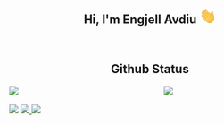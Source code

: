 <h2 align="center">Hi, I'm Engjell Avdiu <img src="https://raw.githubusercontent.com/ABSphreak/ABSphreak/master/gifs/Hi.gif" width="30px"></h1>

<br />
<h2 align="center"> Github Status </h3>
<img  src="https://github-readme-stats.vercel.app/api?username=engjellavdiu&show_icons=true&=true&theme=dark" width="45%" align="right" >

<img  src="https://github-readme-streak-stats.herokuapp.com/?user=engjellavdiu&theme=dark" width="45%" >

<br>


[<img src="https://img.shields.io/badge/linkedin-%230077B5.svg?&style=for-the-badge&logo=linkedin&logoColor=white">](https://www.linkedin.com/in/engjellavdiu//)
[<img width="32px" src="http://engjellavdiu.ml/images/logos/logo.svg"> <img height="28px" src="https://img.shields.io/badge/-QuantumStore-blue"> ](http://engjellavdiu.ml/)

